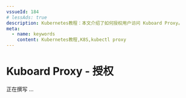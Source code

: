 ```yaml
---
vssueId: 184
# lessAds: true
description: Kubernetes教程：本文介绍了如何授权用户访问 Kuboard Proxy。
meta:
  - name: keywords
    content: Kubernetes教程,K8S,kubectl proxy
---
```


# Kuboard Proxy - 授权

<AdSenseTitle/>

正在撰写 ...
